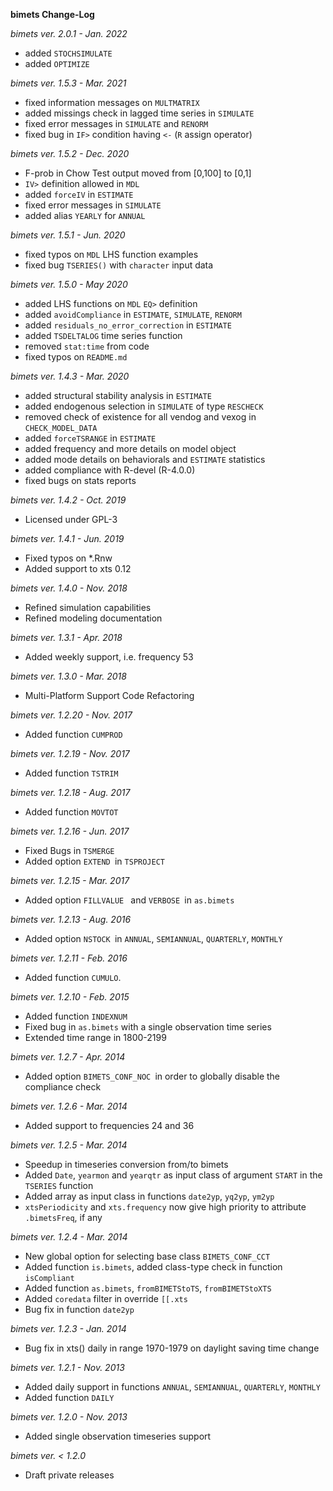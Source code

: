 
**bimets Change-Log**

*bimets ver. 2.0.1 - Jan. 2022*

* added `STOCHSIMULATE`
* added `OPTIMIZE`

*bimets ver. 1.5.3 - Mar. 2021*

* fixed information messages on `MULTMATRIX`
* added missings check in lagged time series in `SIMULATE`
* fixed error messages in `SIMULATE` and `RENORM`
* fixed bug in `IF>` condition having `<-` (`R` assign operator)

*bimets ver. 1.5.2 - Dec. 2020*

* F-prob in Chow Test output moved from [0,100] to [0,1]
* `IV>` definition allowed in `MDL`
* added `forceIV` in `ESTIMATE`
* fixed error messages in `SIMULATE` 
* added alias `YEARLY` for `ANNUAL`

*bimets ver. 1.5.1 - Jun. 2020*

* fixed typos on `MDL` LHS function examples
* fixed bug `TSERIES()` with `character` input data

*bimets ver. 1.5.0 - May 2020*

* added LHS functions on `MDL` `EQ>` definition
* added `avoidCompliance` in `ESTIMATE`, `SIMULATE`, `RENORM`
* added `residuals_no_error_correction` in `ESTIMATE`
* added `TSDELTALOG` time series function
* removed `stat:time` from code
* fixed typos on `README.md`


*bimets ver. 1.4.3 - Mar. 2020*

* added structural stability analysis in `ESTIMATE`
* added endogenous selection in `SIMULATE` of type `RESCHECK`
* removed check of existence for all vendog and vexog in `CHECK_MODEL_DATA`
* added `forceTSRANGE` in `ESTIMATE`
* added frequency and more details on model object
* added mode details on behaviorals and `ESTIMATE` statistics
* added compliance with R-devel (R-4.0.0)
* fixed bugs on stats reports

*bimets ver. 1.4.2 - Oct. 2019*

* Licensed under GPL-3


*bimets ver. 1.4.1 - Jun. 2019*

* Fixed typos on *.Rnw
* Added support to xts 0.12


*bimets ver. 1.4.0 - Nov. 2018*

* Refined simulation capabilities
* Refined modeling documentation


*bimets ver. 1.3.1 - Apr. 2018*

* Added weekly support, i.e. frequency 53


*bimets ver. 1.3.0 - Mar. 2018*

* Multi-Platform Support Code Refactoring


*bimets ver. 1.2.20 - Nov. 2017*

* Added function `CUMPROD`


*bimets ver. 1.2.19 - Nov. 2017*

* Added function `TSTRIM`


*bimets ver. 1.2.18 - Aug. 2017*

* Added function `MOVTOT`


*bimets ver. 1.2.16 - Jun. 2017*

* Fixed Bugs in `TSMERGE`
* Added option `EXTEND `in `TSPROJECT`


*bimets ver. 1.2.15 - Mar. 2017*

* Added option `FILLVALUE ` and `VERBOSE `in `as.bimets`


*bimets ver. 1.2.13 - Aug. 2016*

* Added option `NSTOCK `in `ANNUAL`, `SEMIANNUAL`, `QUARTERLY`, `MONTHLY`


*bimets ver. 1.2.11 - Feb. 2016*

* Added function `CUMULO`.


*bimets ver. 1.2.10 - Feb. 2015*

* Added function `INDEXNUM`
* Fixed bug in `as.bimets` with a single observation time series
* Extended time range in 1800-2199


*bimets ver. 1.2.7 - Apr. 2014*

* Added option `BIMETS_CONF_NOC `in order to globally disable the compliance check


*bimets ver. 1.2.6 - Mar. 2014*

* Added support to frequencies 24 and 36


*bimets ver. 1.2.5 - Mar. 2014*

* Speedup in timeseries conversion from/to bimets
* Added `Date`, `yearmon` and `yearqtr` as input class of argument `START` in the `TSERIES` function
* Added array as input class in functions `date2yp`, `yq2yp`, `ym2yp`
* `xtsPeriodicity` and `xts.frequency` now give high priority to attribute `.bimetsFreq`, if any


*bimets ver. 1.2.4 - Mar. 2014*

* New global option for selecting base class `BIMETS_CONF_CCT`
* Added function `is.bimets`, added class-type check in function `isCompliant`
* Added function `as.bimets`, `fromBIMETStoTS`, `fromBIMETStoXTS`
* Added `coredata` filter in override `[[.xts`
* Bug fix in function `date2yp`


*bimets ver. 1.2.3 - Jan. 2014*

* Bug fix in xts() daily in range 1970-1979 on daylight saving time change


*bimets ver. 1.2.1 - Nov. 2013*

* Added daily support in functions `ANNUAL`, `SEMIANNUAL`, `QUARTERLY`, `MONTHLY`
* Added function `DAILY`


*bimets ver. 1.2.0 - Nov. 2013*

* Added single observation timeseries support


*bimets ver. < 1.2.0*

* Draft private releases
